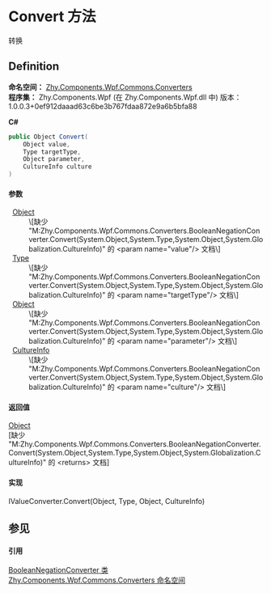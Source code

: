 # Convert 方法


转换



## Definition
**命名空间：** <a href="N_Zhy_Components_Wpf_Commons_Converters.md">Zhy.Components.Wpf.Commons.Converters</a>  
**程序集：** Zhy.Components.Wpf (在 Zhy.Components.Wpf.dll 中) 版本：1.0.0.3+0ef912daaad63c6be3b767fdaa872e9a6b5bfa88

**C#**
``` C#
public Object Convert(
	Object value,
	Type targetType,
	Object parameter,
	CultureInfo culture
)
```



#### 参数
<dl><dt>  <a href="https://learn.microsoft.com/dotnet/api/system.object" target="_blank" rel="noopener noreferrer">Object</a></dt><dd>\[缺少 "M:Zhy.Components.Wpf.Commons.Converters.BooleanNegationConverter.Convert(System.Object,System.Type,System.Object,System.Globalization.CultureInfo)" 的 &lt;param name="value"/&gt; 文档\]</dd><dt>  <a href="https://learn.microsoft.com/dotnet/api/system.type" target="_blank" rel="noopener noreferrer">Type</a></dt><dd>\[缺少 "M:Zhy.Components.Wpf.Commons.Converters.BooleanNegationConverter.Convert(System.Object,System.Type,System.Object,System.Globalization.CultureInfo)" 的 &lt;param name="targetType"/&gt; 文档\]</dd><dt>  <a href="https://learn.microsoft.com/dotnet/api/system.object" target="_blank" rel="noopener noreferrer">Object</a></dt><dd>\[缺少 "M:Zhy.Components.Wpf.Commons.Converters.BooleanNegationConverter.Convert(System.Object,System.Type,System.Object,System.Globalization.CultureInfo)" 的 &lt;param name="parameter"/&gt; 文档\]</dd><dt>  <a href="https://learn.microsoft.com/dotnet/api/system.globalization.cultureinfo" target="_blank" rel="noopener noreferrer">CultureInfo</a></dt><dd>\[缺少 "M:Zhy.Components.Wpf.Commons.Converters.BooleanNegationConverter.Convert(System.Object,System.Type,System.Object,System.Globalization.CultureInfo)" 的 &lt;param name="culture"/&gt; 文档\]</dd></dl>

#### 返回值
<a href="https://learn.microsoft.com/dotnet/api/system.object" target="_blank" rel="noopener noreferrer">Object</a>  
\[缺少 "M:Zhy.Components.Wpf.Commons.Converters.BooleanNegationConverter.Convert(System.Object,System.Type,System.Object,System.Globalization.CultureInfo)" 的 &lt;returns&gt; 文档\]

#### 实现
IValueConverter.Convert(Object, Type, Object, CultureInfo)  


## 参见


#### 引用
<a href="T_Zhy_Components_Wpf_Commons_Converters_BooleanNegationConverter.md">BooleanNegationConverter 类</a>  
<a href="N_Zhy_Components_Wpf_Commons_Converters.md">Zhy.Components.Wpf.Commons.Converters 命名空间</a>  
